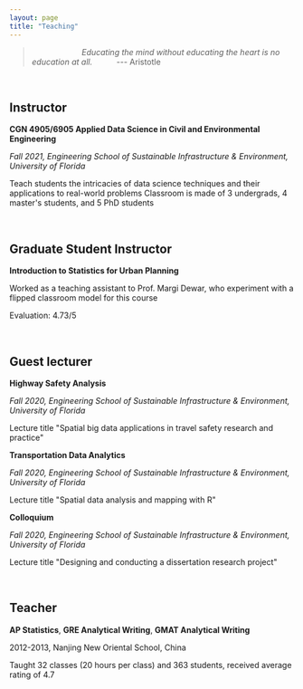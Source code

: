 ```yaml
---
layout: page
title: "Teaching"
---
```


> &ensp;&ensp;&ensp;&ensp;&ensp;&ensp;&ensp;&ensp;&ensp;&ensp;&ensp;&ensp; *Educating the mind without educating the heart 
> is no education at all.* &ensp;&ensp;&ensp;&ensp;&ensp;          --- Aristotle

&nbsp;

## Instructor

**CGN 4905/6905 Applied Data Science in Civil and Environmental Engineering**

*Fall 2021, Engineering School of Sustainable Infrastructure & Environment, University of Florida*

Teach students the intricacies of data science techniques and their applications to real-world problems
Classroom is made of 3 undergrads, 4 master's students, and 5 PhD students

&nbsp;
&nbsp;

## Graduate Student Instructor 

**Introduction to Statistics for Urban Planning**

Worked as a teaching assistant to Prof. Margi Dewar, who experiment with a flipped classroom model for this course

Evaluation: 4.73/5

&nbsp;
&nbsp;

## Guest lecturer

**Highway Safety Analysis**

*Fall 2020, Engineering School of Sustainable Infrastructure & Environment, University of Florida*

Lecture title "Spatial big data applications in travel safety research and practice"



**Transportation Data Analytics**

*Fall 2020, Engineering School of Sustainable Infrastructure & Environment, University of Florida*

Lecture title "Spatial data analysis and mapping with R"



**Colloquium**

*Fall 2020, Engineering School of Sustainable Infrastructure & Environment, University of Florida*

Lecture title "Designing and conducting a dissertation research project"


&nbsp;
&nbsp;


## Teacher

**AP Statistics**, **GRE Analytical Writing**, **GMAT Analytical Writing**

2012-2013, Nanjing New Oriental School, China

Taught 32 classes (20 hours per class) and 363 students, received average rating of 4.7
